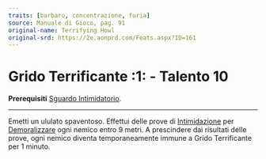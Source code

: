 ```yaml
---
traits: [barbaro, concentrazione, furia]
source: Manuale di Gioco, pag. 91
original-name: Terrifying Howl
original-srd: https://2e.aonprd.com/Feats.aspx?ID=161
---
```


# Grido Terrificante :1: - Talento 10

**Prerequisiti**
[Sguardo Intimidatorio](/talenti/generici/sguardo-intimidatorio).

---

Emetti un ululato spaventoso. Effettui delle prove di
[Intimidazione](/abilita/intimidazione) per
[Demoralizzare](/azioni/abilita/demoralizzare) ogni nemico entro 9 metri. A
prescindere dai risultati delle prove, ogni nemico diventa temporaneamente
immune a Grido Terrificante per 1 minuto.
